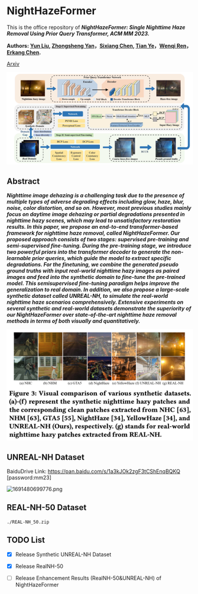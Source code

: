 # NightHazeFormer
This is the office repository of ***NightHazeFormer: Single Nighttime Haze Removal Using Prior Query Transformer, ACM MM 2023.***

**Authors: [Yun Liu](https://scholar.google.com/citations?user=9fjHp-EAAAAJ&hl=en), [Zhongsheng Yan](https://scholar.google.com/citations?user=gYOh2LYAAAAJ&hl=en&oi=ao)，[Sixiang Chen](https://scholar.google.com/citations?user=EtljKSgAAAAJ&hl=en), [Tian Ye](https://owen718.github.io)，[Wenqi Ren](https://sites.google.com/view/wenqiren/homepage)，[Erkang Chen](https://scholar.google.com/citations?user=hWo1RTsAAAAJ&hl=en).**

[Arxiv](https://arxiv.org/pdf/2305.09533.pdf)

![1691480646690.png](./img/1691480646690.png)


## Abstract
***Nighttime image dehazing is a challenging task due to the presence of multiple types of adverse degrading effects including glow, haze, blur, noise, color distortion, and so on. However, most previous studies mainly focus on daytime image dehazing or partial degradations presented in nighttime hazy scenes, which may lead to unsatisfactory restoration results. In this paper, we propose an end-to-end transformer-based framework for nighttime haze removal, called NightHazeFormer. Our proposed approach consists of two stages: supervised pre-training and semi-supervised fine-tuning. During the pre-training stage, we introduce two powerful priors into the transformer decoder to generate the non-learnable prior queries, which guide the model to extract specific degradations. For the finetuning, we combine the generated pseudo ground truths with input real-world nighttime hazy images as paired images and feed into the synthetic domain to fine-tune the pre-trained model. This semisupervised fine-tuning paradigm helps improve the generalization to real domain. In addition, we also propose a large-scale synthetic dataset called UNREAL-NH, to simulate the real-world nighttime haze scenarios comprehensively. Extensive experiments on several synthetic and real-world datasets demonstrate the superiority of our NightHazeFormer over state-of-the-art nighttime haze removal methods in terms of both visually and quantitatively.***


![1691480677807.png](./img/1691480677807.png)

<!-- ![1691480632940.png](./img/1691480632940.png) -->

## UNREAL-NH Dataset
BaiduDrive Link: https://pan.baidu.com/s/1a3kJOk2zgF3tCShEnqBQKQ  [password:mm23] 

![1691480699776.png](./img/1691480699776.png)

## REAL-NH-50 Dataset
```
./REAL-NH_50.zip
```

## TODO List
- [x] Release Synthetic UNREAL-NH Dataset
- [x] Release RealNH-50 
- [ ] Release Enhancement Results (RealNH-50&UNREAL-NH) of NightHazeFormer


